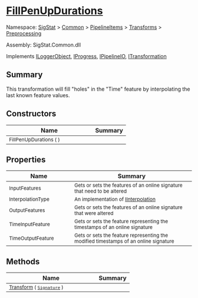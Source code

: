 # [FillPenUpDurations](./FillPenUpDurations.md)

Namespace: [SigStat]() > [Common](./../../../README.md) > [PipelineItems]() > [Transforms]() > [Preprocessing](./README.md)

Assembly: SigStat.Common.dll

Implements [ILoggerObject](./../../../ILoggerObject.md), [IProgress](./../../../Helpers/IProgress.md), [IPipelineIO](./../../../Pipeline/IPipelineIO.md), [ITransformation](./../../../ITransformation.md)

## Summary
This transformation will fill "holes" in the "Time" feature by interpolating the last known  feature values.

## Constructors

| Name | Summary | 
| --- | --- | 
| <sub>FillPenUpDurations (  )</sub><img width=80>| <sub></sub>| <br>


## Properties

| Name | Summary | 
| --- | --- | 
| <sub>InputFeatures</sub><img width=80>| <sub>Gets or sets the features of an online signature that need to be altered</sub>| <br>
| <sub>InterpolationType</sub><img width=80>| <sub>An implementation of [IInterpolation](https://github.com/hargitomi97/sigstat/blob/master/docs/md/SigStat/Common/PipelineItems/Transforms/Preprocessing/IInterpolation.md)</sub>| <br>
| <sub>OutputFeatures</sub><img width=80>| <sub>Gets or sets the features of an online signature that were altered</sub>| <br>
| <sub>TimeInputFeature</sub><img width=80>| <sub>Gets or sets the feature representing the timestamps of an online signature</sub>| <br>
| <sub>TimeOutputFeature</sub><img width=80>| <sub>Gets or sets the feature representing the modified timestamps of an online signature</sub>| <br>


## Methods

| Name | Summary | 
| --- | --- | 
| <sub>[Transform](./Methods/FillPenUpDurations-100663741.md) ( [`Signature`](./../../../Signature.md) )</sub><img width=80>| <sub></sub>| <br>


